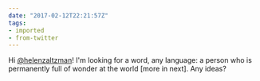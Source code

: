 ```yaml
---
date: "2017-02-12T22:21:57Z"
tags:
- imported
- from-twitter
---
```

Hi [@helenzaltzman](/twitter/#/helenzaltzman)! I'm looking for a word, any language: a person who is permanently full of wonder at the world \[more in next\]. Any ideas?
